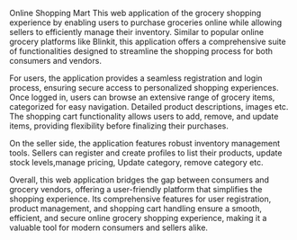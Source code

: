 Online Shopping Mart 
This web application of the grocery shopping experience by enabling users to purchase groceries online while allowing sellers to efficiently manage their inventory. Similar to popular online grocery platforms like Blinkit, this application offers a comprehensive suite of functionalities designed to streamline the shopping process for both consumers and vendors.

For users, the application provides a seamless registration and login process, ensuring secure access to personalized shopping experiences. Once logged in, users can browse an extensive range of grocery items, categorized for easy navigation. Detailed product descriptions, images etc. The shopping cart functionality allows users to add, remove, and update items, providing flexibility before finalizing their purchases. 

On the seller side, the application features robust inventory management tools. Sellers can register and create profiles to list their products, update stock levels,manage pricing, Update category, remove category etc.

Overall, this web application bridges the gap between consumers and grocery vendors, offering a user-friendly platform that simplifies the shopping experience. Its comprehensive features for user registration, product management, and shopping cart handling ensure a smooth, efficient, and secure online grocery shopping experience, making it a valuable tool for modern consumers and sellers alike.

